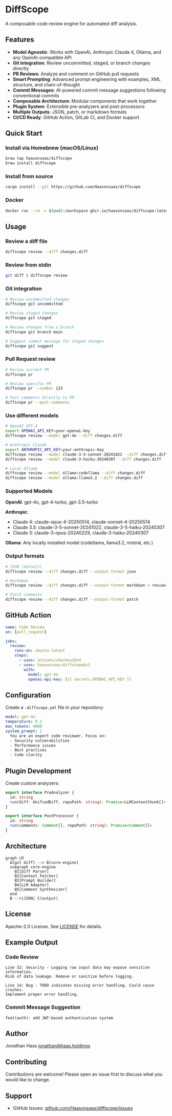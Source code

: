# DiffScope

A composable code review engine for automated diff analysis.

## Features

- **Model Agnostic**: Works with OpenAI, Anthropic Claude 4, Ollama, and any OpenAI-compatible API
- **Git Integration**: Review uncommitted, staged, or branch changes directly
- **PR Reviews**: Analyze and comment on GitHub pull requests
- **Smart Prompting**: Advanced prompt engineering with examples, XML structure, and chain-of-thought
- **Commit Messages**: AI-powered commit message suggestions following conventional commits
- **Composable Architecture**: Modular components that work together
- **Plugin System**: Extensible pre-analyzers and post-processors
- **Multiple Outputs**: JSON, patch, or markdown formats
- **CI/CD Ready**: GitHub Action, GitLab CI, and Docker support

## Quick Start

### Install via Homebrew (macOS/Linux)
```bash
brew tap haasonsaas/diffscope
brew install diffscope
```

### Install from source
```bash
cargo install --git https://github.com/Haasonsaas/diffscope
```

### Docker
```bash
docker run --rm -v $(pwd):/workspace ghcr.io/haasonsaas/diffscope:latest review --diff /workspace/pr.diff
```

## Usage

### Review a diff file
```bash
diffscope review --diff changes.diff
```

### Review from stdin
```bash
git diff | diffscope review
```

### Git integration
```bash
# Review uncommitted changes
diffscope git uncommitted

# Review staged changes
diffscope git staged

# Review changes from a branch
diffscope git branch main

# Suggest commit message for staged changes
diffscope git suggest
```

### Pull Request review
```bash
# Review current PR
diffscope pr

# Review specific PR
diffscope pr --number 123

# Post comments directly to PR
diffscope pr --post-comments
```

### Use different models
```bash
# OpenAI GPT-4
export OPENAI_API_KEY=your-openai-key
diffscope review --model gpt-4o --diff changes.diff

# Anthropic Claude
export ANTHROPIC_API_KEY=your-anthropic-key
diffscope review --model claude-3-5-sonnet-20241022 --diff changes.diff
diffscope review --model claude-3-haiku-20240307 --diff changes.diff

# Local Ollama
diffscope review --model ollama:codellama --diff changes.diff
diffscope review --model ollama:llama3.2 --diff changes.diff
```

### Supported Models

**OpenAI**: gpt-4o, gpt-4-turbo, gpt-3.5-turbo

**Anthropic**: 
- Claude 4: claude-opus-4-20250514, claude-sonnet-4-20250514
- Claude 3.5: claude-3-5-sonnet-20241022, claude-3-5-haiku-20240307
- Claude 3: claude-3-opus-20240229, claude-3-haiku-20240307

**Ollama**: Any locally installed model (codellama, llama3.2, mistral, etc.)

### Output formats
```bash
# JSON (default)
diffscope review --diff changes.diff --output-format json

# Markdown
diffscope review --diff changes.diff --output-format markdown > review.md

# Patch comments
diffscope review --diff changes.diff --output-format patch
```

## GitHub Action

```yaml
name: Code Review
on: [pull_request]

jobs:
  review:
    runs-on: ubuntu-latest
    steps:
      - uses: actions/checkout@v4
      - uses: haasonsaas/diffscope@v1
        with:
          model: gpt-4o
          openai-api-key: ${{ secrets.OPENAI_API_KEY }}
```

## Configuration

Create a `.diffscope.yml` file in your repository:

```yaml
model: gpt-4o
temperature: 0.2
max_tokens: 4000
system_prompt: |
  You are an expert code reviewer. Focus on:
  - Security vulnerabilities
  - Performance issues
  - Best practices
  - Code clarity
```

## Plugin Development

Create custom analyzers:

```typescript
export interface PreAnalyzer {
  id: string
  run(diff: UnifiedDiff, repoPath: string): Promise<LLMContextChunk[]>
}

export interface PostProcessor {
  id: string
  run(comments: Comment[], repoPath: string): Promise<Comment[]>
}
```

## Architecture

```mermaid
graph LR
  A[git diff] --> B(core-engine)
  subgraph core-engine
    B1[Diff Parser]
    B2[Context Fetcher]
    B3[Prompt Builder]
    B4[LLM Adapter]
    B5[Comment Synthesizer]
  end
  B -->|JSON| C(output)
```

## License

Apache-2.0 License. See [LICENSE](LICENSE) for details.

## Example Output

### Code Review
```
Line 32: Security - Logging raw input data may expose sensitive information. 
Risk of data leakage. Remove or sanitize before logging.

Line 14: Bug - TODO indicates missing error handling. Could cause crashes. 
Implement proper error handling.
```

### Commit Message Suggestion
```
feat(auth): add JWT-based authentication system
```

## Author

Jonathan Haas <jonathan@haas.holdings>

## Contributing

Contributions are welcome! Please open an issue first to discuss what you would like to change.

## Support

- GitHub Issues: [github.com/Haasonsaas/diffscope/issues](https://github.com/Haasonsaas/diffscope/issues)